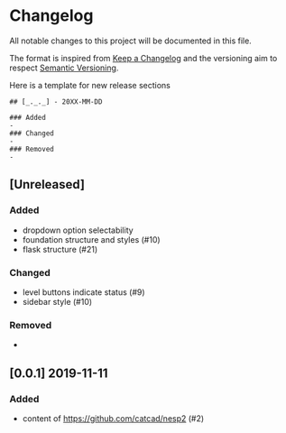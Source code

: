 # Changelog
All notable changes to this project will be documented in this file.

The format is inspired from [Keep a Changelog](http://keepachangelog.com/en/1.0.0/)
and the versioning aim to respect [Semantic Versioning](http://semver.org/spec/v2.0.0.html).

Here is a template for new release sections

```
## [_._._] - 20XX-MM-DD

### Added
-
### Changed
-
### Removed
-
```

## [Unreleased]

### Added
- dropdown option selectability
- foundation structure and styles (#10)
- flask structure (#21)
### Changed
- level buttons indicate status (#9)
- sidebar style (#10)
### Removed
-


## [0.0.1] 2019-11-11

### Added
- content of https://github.com/catcad/nesp2 (#2)

